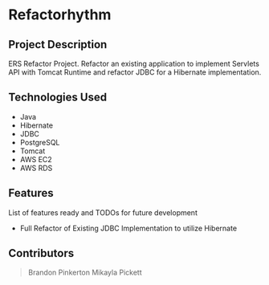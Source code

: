 
# Refactorhythm

## Project Description

ERS Refactor Project. Refactor an existing application to implement Servlets API with Tomcat Runtime and refactor JDBC for a Hibernate implementation.

## Technologies Used

* Java
* Hibernate
* JDBC
* PostgreSQL
* Tomcat
* AWS EC2
* AWS RDS

## Features

List of features ready and TODOs for future development
* Full Refactor of Existing JDBC Implementation to utilize Hibernate

## Contributors

> Brandon Pinkerton
> Mikayla Pickett
